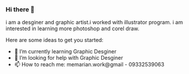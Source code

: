 ### Hi there 👋

i am a desginer and graphic artist.i worked with illustrator program. i am interested in learning more photoshop and corel draw. 

Here are some ideas to get you started:

- 🌱 I’m currently learning Graphic Desginer
- 🤔 I’m looking for help with Graphic Desginer
- 📫 How to reach me: memarian.work@gmail  - 09332539063


